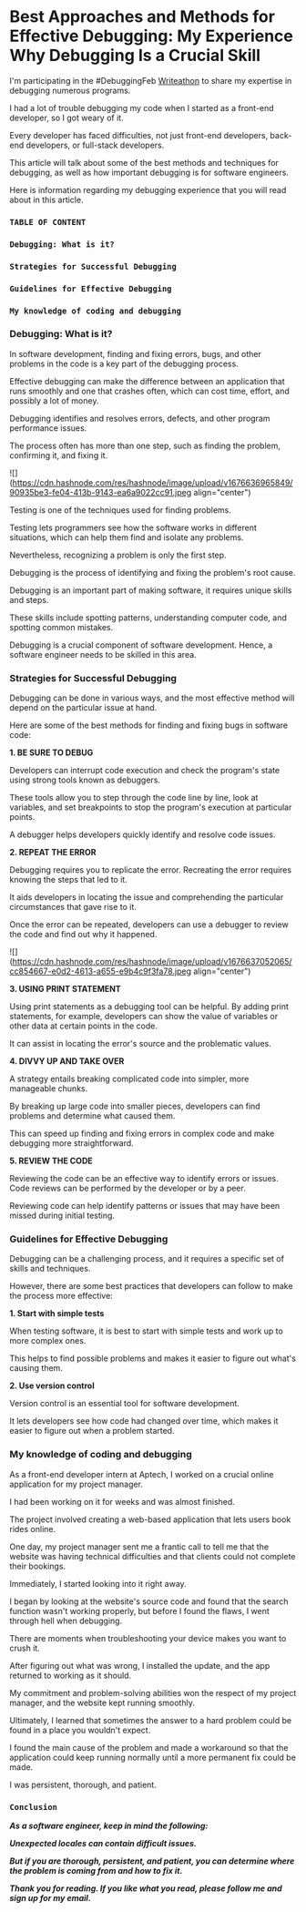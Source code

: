 # Best Approaches and Methods for Effective Debugging: My Experience Why Debugging Is a Crucial Skill

I'm participating in the #DebuggingFeb [Writeathon](https://townhall.hashnode.com/debugging-feb-writeathon) to share my expertise in debugging numerous programs.

I had a lot of trouble debugging my code when I started as a front-end developer, so I got weary of it.

Every developer has faced difficulties, not just front-end developers, back-end developers, or full-stack developers.

This article will talk about some of the best methods and techniques for debugging, as well as how important debugging is for software engineers.

Here is information regarding my debugging experience that you will read about in this article.

### `TABLE OF CONTENT`

### `Debugging: What is it?`

### `Strategies for Successful Debugging`

### `Guidelines for Effective Debugging`

### `My knowledge of coding and debugging`

### Debugging: What is it?

In software development, finding and fixing errors, bugs, and other problems in the code is a key part of the debugging process.

Effective debugging can make the difference between an application that runs smoothly and one that crashes often, which can cost time, effort, and possibly a lot of money.

Debugging identifies and resolves errors, defects, and other program performance issues.

The process often has more than one step, such as finding the problem, confirming it, and fixing it.

![](https://cdn.hashnode.com/res/hashnode/image/upload/v1676636965849/90935be3-fe04-413b-9143-ea6a9022cc91.jpeg align="center")

Testing is one of the techniques used for finding problems.

Testing lets programmers see how the software works in different situations, which can help them find and isolate any problems.

Nevertheless, recognizing a problem is only the first step.

Debugging is the process of identifying and fixing the problem's root cause.

Debugging is an important part of making software, it requires unique skills and steps.

These skills include spotting patterns, understanding computer code, and spotting common mistakes.

Debugging is a crucial component of software development. Hence, a software engineer needs to be skilled in this area.

### Strategies for Successful Debugging

Debugging can be done in various ways, and the most effective method will depend on the particular issue at hand.

Here are some of the best methods for finding and fixing bugs in software code:

**1\. BE SURE TO DEBUG**

Developers can interrupt code execution and check the program's state using strong tools known as debuggers.

These tools allow you to step through the code line by line, look at variables, and set breakpoints to stop the program's execution at particular points.

A debugger helps developers quickly identify and resolve code issues.

**2\. REPEAT THE ERROR**

Debugging requires you to replicate the error. Recreating the error requires knowing the steps that led to it.

It aids developers in locating the issue and comprehending the particular circumstances that gave rise to it.

Once the error can be repeated, developers can use a debugger to review the code and find out why it happened.

![](https://cdn.hashnode.com/res/hashnode/image/upload/v1676637052065/cc854667-e0d2-4613-a655-e9b4c9f3fa78.jpeg align="center")

**3\. USING PRINT STATEMENT**

Using print statements as a debugging tool can be helpful. By adding print statements, for example, developers can show the value of variables or other data at certain points in the code.

It can assist in locating the error's source and the problematic values.

**4\. DIVVY UP AND TAKE OVER**

A strategy entails breaking complicated code into simpler, more manageable chunks.

By breaking up large code into smaller pieces, developers can find problems and determine what caused them.

This can speed up finding and fixing errors in complex code and make debugging more straightforward.

**5\. REVIEW THE CODE**

Reviewing the code can be an effective way to identify errors or issues. Code reviews can be performed by the developer or by a peer.

Reviewing code can help identify patterns or issues that may have been missed during initial testing.

### Guidelines for Effective Debugging

Debugging can be a challenging process, and it requires a specific set of skills and techniques.

However, there are some best practices that developers can follow to make the process more effective:

**1\. Start with simple tests**

When testing software, it is best to start with simple tests and work up to more complex ones.

This helps to find possible problems and makes it easier to figure out what's causing them.

**2\. Use version control**

Version control is an essential tool for software development.

It lets developers see how code had changed over time, which makes it easier to figure out when a problem started.

### My knowledge of coding and debugging

As a front-end developer intern at Aptech, I worked on a crucial online application for my project manager.

I had been working on it for weeks and was almost finished.

The project involved creating a web-based application that lets users book rides online.

One day, my project manager sent me a frantic call to tell me that the website was having technical difficulties and that clients could not complete their bookings.

Immediately, I started looking into it right away.

I began by looking at the website's source code and found that the search function wasn't working properly, but before I found the flaws, I went through hell when debugging.

There are moments when troubleshooting your device makes you want to crush it.

After figuring out what was wrong, I installed the update, and the app returned to working as it should.

My commitment and problem-solving abilities won the respect of my project manager, and the website kept running smoothly.

Ultimately, I learned that sometimes the answer to a hard problem could be found in a place you wouldn't expect.

I found the main cause of the problem and made a workaround so that the application could keep running normally until a more permanent fix could be made.

I was persistent, thorough, and patient.

### `Conclusion`

***As a software engineer, keep in mind the following:***

***Unexpected locales can contain difficult issues.***

***But if you are thorough, persistent, and patient, you can determine where the problem is coming from and how to fix it.***

***Thank you for reading. If you like what you read, please follow me and sign up for my email.***